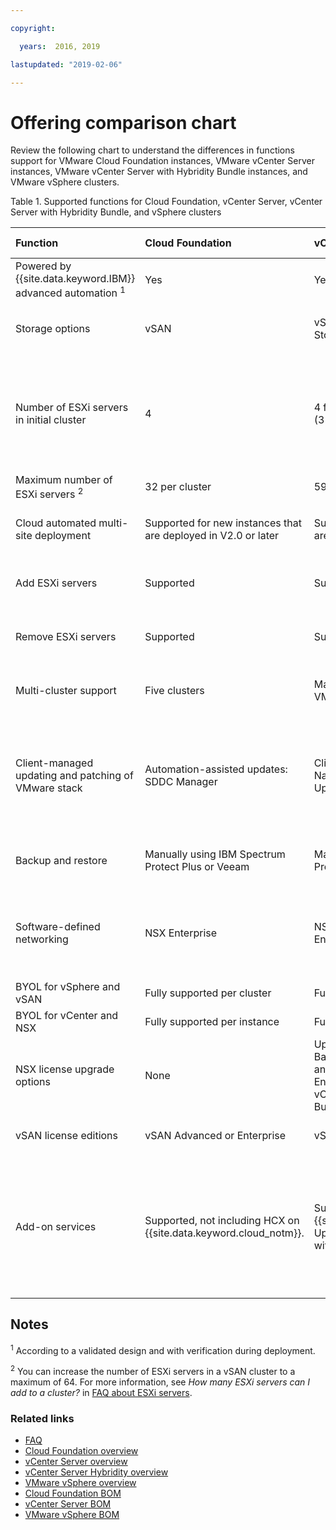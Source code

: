 ```yaml
---

copyright:

  years:  2016, 2019

lastupdated: "2019-02-06"

---
```


# Offering comparison chart

Review the following chart to understand the differences in functions support for VMware Cloud Foundation instances, VMware vCenter Server instances, VMware vCenter Server with Hybridity Bundle instances, and VMware vSphere clusters.

Table 1. Supported functions for Cloud Foundation, vCenter Server, vCenter Server with Hybridity Bundle, and vSphere clusters

| Function | Cloud Foundation | vCenter Server | vCenter Server with Hybridity | VMware vSphere |
|:---|:---|:---|:---|:--- |
| Powered by {{site.data.keyword.IBM}} advanced automation <sup>1</sup> | Yes | Yes | Yes | No. Self-built and configured |
| Storage options | vSAN | vSAN or Shared File-level Storage (NFS) | vSAN | vSAN or Shared File-level Storage (NFS) |
| Number of ESXi servers in initial cluster | 4 | 4 for vSAN and a minimum of 2 (3 recommended) for NFS | 4 | 1 to scale an existing cluster, 4 for new vSAN cluster, and a minimum of 3 for new cluster with NFS |
| Maximum number of ESXi servers <sup>2</sup> | 32 per cluster | 59 per cluster | 59 per cluster | 60 per cluster |
| Cloud automated multi-site deployment | Supported for new instances that are deployed in V2.0 or later | Supported for new instances that are deployed in V2.0 or later | Supported | Supported. Automated configuration not included |
| Add ESXi servers | Supported | Supported | Supported | Supported. Automated configuration not included |
| Remove ESXi servers | Supported | Supported | Supported | Supported. Automated configuration not included |
| Multi-cluster support | Five clusters | Maximum number depends on VMware sizing guidelines | Maximum number depends on VMware sizing guidelines | Supported. Automated configuration not included |
| Client-managed updating and patching of VMware stack | Automation-assisted updates:<br/>SDDC Manager | Client-managed updates:<br/>Native VMware tools (VMware Update Manager) | Client-managed updates:<br/>Native VMware tools (VMware Update Manager) | Client-managed updates:<br/>Native VMware tools (VMware Update Manager) |
| Backup and restore | Manually using IBM Spectrum Protect Plus or Veeam | Manually using IBM Spectrum Protect Plus or Veeam | Manually using IBM Spectrum Protect Plus or Veeam | Backup and restore solution not included |
| Software-defined networking | NSX Enterprise | NSX Base, Advanced, or Enterprise | NSX Advanced or Enterprise | NSX Standard, Base, or Enterprise. Automated configuration not included |
| BYOL for vSphere and vSAN | Fully supported per cluster | Fully supported per cluster | Not supported | Supported |
| BYOL for vCenter and NSX | Fully supported per instance | Fully supported per instance | Not supported | Supported |
| NSX license upgrade options | None | Upgrade available from NSX Base to Advanced or Enterprise, and from NSX Advanced to Enterprise. Upgrade to the vCenter Server with Hybridity Bundle is available. | Upgrade available from NSX Advanced to Enterprise  | None |
| vSAN license editions | vSAN Advanced or Enterprise | vSAN Advanced or Enterprise | vSAN Advanced or Enterprise | vSAN Advanced or Enterprise  |
| Add-on services | Supported, not including HCX on {{site.data.keyword.cloud_notm}}. | Supported, not including HCX on {{site.data.keyword.cloud_notm}}. Upgrade to the vCenter Server with Hybridity Bundle is available. | Supported, including HCX on {{site.data.keyword.cloud_notm}}. | Not supported by the automation of this solution, but you can bring and install your own software. |

## Notes

<sup>1</sup> According to a validated design and with verification during deployment.

<sup>2</sup> You can increase the number of ESXi servers in a vSAN cluster to a maximum of 64. For more information, see _How many ESXi servers can I add to a cluster?_ in [FAQ about ESXi servers](/docs/services/vmwaresolutions/vmonic/faq_esxi.html).

### Related links

* [FAQ](/docs/services/vmwaresolutions/vmonic/faq.html)
* [Cloud Foundation overview](/docs/services/vmwaresolutions/sddc/sd_cloudfoundationoverview.html)
* [vCenter Server overview](/docs/services/vmwaresolutions/vcenter/vc_vcenterserveroverview.html)
* [vCenter Server Hybridity overview](/docs/services/vmwaresolutions/vcenter/vc_hybrid_overview.html)
* [VMware vSphere overview](/docs/services/vmwaresolutions/vsphere/vs_vsphereclusteroverview.html)
* [Cloud Foundation BOM](/docs/services/vmwaresolutions/sddc/sd_bom.html)
* [vCenter Server BOM](/docs/services/vmwaresolutions/vcenter/vc_bom.html)
* [VMware vSphere BOM](/docs/services/vmwaresolutions/vsphere/vs_bom.html)
